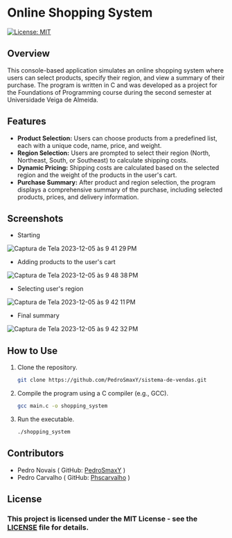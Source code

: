 # Online Shopping System

[![License: MIT](https://img.shields.io/badge/License-MIT-yellow.svg)](https://opensource.org/licenses/MIT)

## Overview

This console-based application simulates an online shopping system where users can select products, specify their region, and view a summary of their purchase. The program is written in C and was developed as a project for the Foundations of Programming course during the second semester at Universidade Veiga de Almeida.

## Features

- **Product Selection:** Users can choose products from a predefined list, each with a unique code, name, price, and weight.
- **Region Selection:** Users are prompted to select their region (North, Northeast, South, or Southeast) to calculate shipping costs.
- **Dynamic Pricing:** Shipping costs are calculated based on the selected region and the weight of the products in the user's cart.
- **Purchase Summary:** After product and region selection, the program displays a comprehensive summary of the purchase, including selected products, prices, and delivery information.

## Screenshots

- Starting

![Captura de Tela 2023-12-05 às 9 41 29 PM](https://github.com/PedroSmaxY/sistema-de-vendas/assets/127573080/f3895ba3-6309-4f0a-ba71-e6f6cc5193f4)

- Adding products to the user's cart

![Captura de Tela 2023-12-05 às 9 48 38 PM](https://github.com/PedroSmaxY/sistema-de-vendas/assets/127573080/1140613e-dd51-4372-8ec9-d64192e31ece)

- Selecting user's region

![Captura de Tela 2023-12-05 às 9 42 11 PM](https://github.com/PedroSmaxY/sistema-de-vendas/assets/127573080/088d1a8e-b20e-4cf3-bbc2-fb3dd443c759)

- Final summary

![Captura de Tela 2023-12-05 às 9 42 32 PM](https://github.com/PedroSmaxY/sistema-de-vendas/assets/127573080/cbf32923-ef22-4bb7-bb8b-b87ceb771ae0)

## How to Use

1. Clone the repository.
   ```bash
   git clone https://github.com/PedroSmaxY/sistema-de-vendas.git
   ```
3. Compile the program using a C compiler (e.g., GCC).
   ```bash
   gcc main.c -o shopping_system
   ```
1. Run the executable.
   ```bash
   ./shopping_system
   ```

## Contributors
- Pedro Novais ( GitHub: [PedroSmaxY](https://github.com/PedroSmaxY) )
- Pedro Carvalho ( GitHub: [Phscarvalho](https://github.com/Phscarvalho) )

## License
### This project is licensed under the MIT License - see the [LICENSE](https://github.com/PedroSmaxY/OnlineShoppingSystem/blob/main/LICENSE) file for details.
